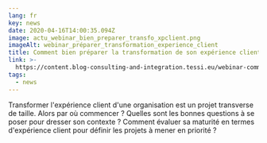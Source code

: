```yaml
---
lang: fr
key: news
date: 2020-04-16T14:00:35.094Z
image: actu_webinar_bien_preparer_transfo_xpclient.png
imageAlt: webinar_préparer_transformation_experience_client
title: Comment bien préparer la transformation de son expérience client ?
link: >-
  https://content.blog-consulting-and-integration.tessi.eu/webinar-comment-bien-preparer-la-transformation-de-son-experience-client
tags:
  - news
---
```

Transformer l'expérience client d'une organisation est un projet transverse de taille. Alors par où commencer ? Quelles sont les bonnes questions à se poser pour dresser son contexte ? Comment évaluer sa maturité en termes d'expérience client pour définir les projets à mener en priorité ?